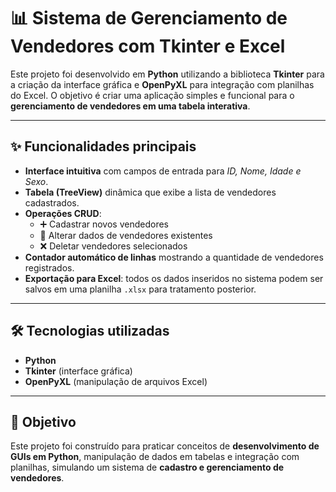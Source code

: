 # 📊 Sistema de Gerenciamento de Vendedores com Tkinter e Excel  

Este projeto foi desenvolvido em **Python** utilizando a biblioteca **Tkinter** para a criação da interface gráfica e **OpenPyXL** para integração com planilhas do Excel. O objetivo é criar uma aplicação simples e funcional para o **gerenciamento de vendedores em uma tabela interativa**.  

---

## ✨ Funcionalidades principais  
- **Interface intuitiva** com campos de entrada para *ID, Nome, Idade e Sexo*.  
- **Tabela (TreeView)** dinâmica que exibe a lista de vendedores cadastrados.  
- **Operações CRUD**:  
  - ➕ Cadastrar novos vendedores  
  - 📝 Alterar dados de vendedores existentes  
  - ❌ Deletar vendedores selecionados  
- **Contador automático de linhas** mostrando a quantidade de vendedores registrados.  
- **Exportação para Excel**: todos os dados inseridos no sistema podem ser salvos em uma planilha `.xlsx` para tratamento posterior.  

---

## 🛠️ Tecnologias utilizadas  
- **Python**  
- **Tkinter** (interface gráfica)  
- **OpenPyXL** (manipulação de arquivos Excel)  

---

## 🚀 Objetivo  
Este projeto foi construído para praticar conceitos de **desenvolvimento de GUIs em Python**, manipulação de dados em tabelas e integração com planilhas, simulando um sistema de **cadastro e gerenciamento de vendedores**.  
